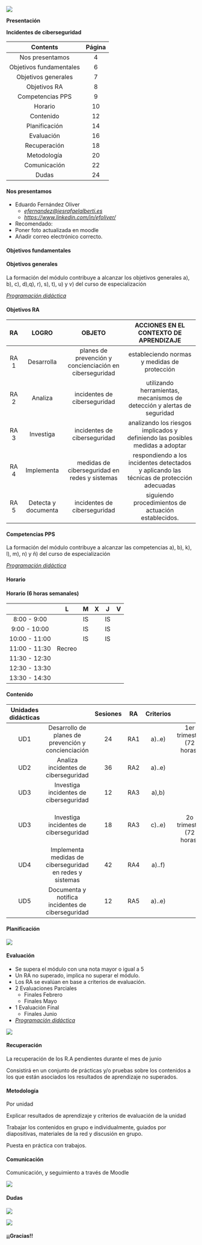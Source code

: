 ![](assets/IS-U011-Presentaci%C3%B3n0.png)

__Presentación__

__Incidentes de ciberseguridad__

| Contents | Página |
| :-: | :-: |
| Nos presentamos | 4 |
| Objetivos fundamentales | 6 |
| Objetivos generales | 7 |
| Objetivos RA | 8 |
| Competencias PPS | 9 |
| Horario | 10 |
| Contenido | 12 |
| Planificación | 14 |
| Evaluación | 16 |
| Recuperación | 18 |
| Metodología | 20 |
| Comunicación | 22 |
| Dudas | 24 |

#### Nos presentamos

* Eduardo Fernández Oliver
  * _[efernandez@iesrafaelalberti\.es](mailto:efernandez@iesrafaelalberti.es)_
  * _[https://www\.linkedin\.com/in/efoliver/](https://www.linkedin.com/in/efoliver/)_
* Recomendado:
* Poner foto actualizada en moodle
* Añadir correo electrónico correcto\.

#### Objetivos fundamentales

#### Objetivos generales

La formación del módulo contribuye a alcanzar los objetivos generales a\)\, b\)\, c\)\, d\)\,q\)\, r\)\, s\)\, t\)\, u\) y v\) del curso de especialización

_[Programación ](https://drive.google.com/file/d/1_NBHFvUpToCpRCow8i-xNGtTAMcRiCgj/view?usp=sharing)_  _[didáctica](https://drive.google.com/file/d/1_NBHFvUpToCpRCow8i-xNGtTAMcRiCgj/view?usp=sharing)_

#### Objetivos RA

| RA | LOGRO | OBJETO | ACCIONES EN EL CONTEXTO DE APRENDIZAJE |
| :-: | :-: | :-: | :-: |
| RA 1 | Desarrolla | planes de prevención y concienciación en ciberseguridad | estableciendo normas y medidas de protección |
| RA 2 | Analiza | incidentes de ciberseguridad | utilizando herramientas, mecanismos de detección y alertas de seguridad |
| RA 3 | Investiga | incidentes de ciberseguridad | analizando los riesgos implicados y definiendo las posibles medidas a adoptar |
| RA 4 | Implementa | medidas de ciberseguridad en redes y sistemas  | respondiendo a los incidentes detectados y aplicando las técnicas de protección adecuadas |
| RA 5 | Detecta y documenta | incidentes de ciberseguridad | siguiendo procedimientos de actuación establecidos. |

#### Competencias PPS

La formación del módulo contribuye a alcanzar las competencias a\)\, b\)\, k\)\, l\)\, m\)\, n\) y ñ\) del curso de especialización

_[Programación didáctica](https://drive.google.com/file/d/1_NBHFvUpToCpRCow8i-xNGtTAMcRiCgj/view?usp=sharing)_

#### Horario

#### Horario (6 horas semanales)

|  | L | M | X | J | V |
| :-: | :-: | :-: | :-: | :-: | :-: |
| 8:00 - 9:00 |  | IS |  | IS |  |
| 9:00 - 10:00 |  | IS |  | IS |  |
| 10:00 - 11:00 |  | IS |  | IS |  |
| 11:00 - 11:30 | Recreo |  |  |  |  |
| 11:30 - 12:30 |  |  |  |  |  |
| 12:30 - 13:30 |  |  |  |  |  |
| 13:30 - 14:30 |  |  |  |  |  |

#### Contenido

| Unidades didácticas |  | Sesiones | RA | Criterios |  |
| :-: | :-: | :-: | :-: | :-: | :-: |
| UD1 | Desarrollo de planes de prevención y concienciación | 24 | RA1 | a)..e) | 1er <br />trimestre<br />(72 horas) |
| UD2 | Analiza incidentes de ciberseguridad | 36 | RA2 | a)..e) |  |
| UD3 | Investiga incidentes de ciberseguridad | 12 | RA3 | a),b) |  |
| UD3 | Investiga incidentes de ciberseguridad | 18 | RA3 | c)..e) | <br />2o <br />trimestre<br />(72 horas) |
| UD4 | Implementa medidas de ciberseguridad en redes y sistemas  | 42 | RA4 | a)..f) |  |
| UD5 | Documenta y notifica incidentes de ciberseguridad | 12 | RA5 | a)..e) |  |

#### Planificación

![](assets/IS-U011-Presentaci%C3%B3n1.png)

#### Evaluación

* Se supera el módulo con una nota mayor o igual a 5
* Un RA no superado\, implica no superar el módulo\.
* Los RA se evalúan en base a criterios de evaluación\.
* 2 Evaluaciones Parciales
  * Finales Febrero
  * Finales Mayo
* 1 Evaluación Final
  * Finales Junio
* _[Programación ](https://drive.google.com/file/d/1_NBHFvUpToCpRCow8i-xNGtTAMcRiCgj/view?usp=sharing)_  _[didáctica](https://drive.google.com/file/d/1_NBHFvUpToCpRCow8i-xNGtTAMcRiCgj/view?usp=sharing)_

![](assets/IS-U011-Presentaci%C3%B3n2.png)

#### Recuperación

La recuperación de los R\.A pendientes durante el mes de junio

Consistirá en un conjunto de prácticas y/o pruebas sobre los contenidos a los que están asociados los resultados de aprendizaje no superados\.

#### Metodología

Por unidad

Explicar resultados de aprendizaje y criterios de evaluación de la unidad

Trabajar los contenidos en grupo e individualmente\, guiados por diapositivas\, materiales de la red y discusión en grupo\.

Puesta en práctica con trabajos\.

#### Comunicación

Comunicación\, y seguimiento a través de Moodle

![](assets/IS-U011-Presentaci%C3%B3n3.png)

#### Dudas

![](assets/IS-U011-Presentaci%C3%B3n4.png)

![](assets/IS-U011-Presentaci%C3%B3n5.png)

#### ¡¡Gracias!!

